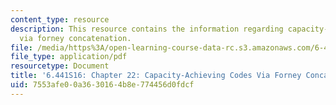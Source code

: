 ```yaml
---
content_type: resource
description: This resource contains the information regarding capacity-achieving codes
  via forney concatenation.
file: /media/https%3A/open-learning-course-data-rc.s3.amazonaws.com/6-441-information-theory-spring-2016/7553afe00a3630164b8e774456d0fdcf_MIT6_441S16_chapter_22.pdf
file_type: application/pdf
resourcetype: Document
title: '6.441S16: Chapter 22: Capacity-Achieving Codes Via Forney Concatenation'
uid: 7553afe0-0a36-3016-4b8e-774456d0fdcf
---
```


